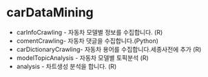 # carDataMining
- carInfoCrawling - 자동차 모델별 정보를 수집합니다. (R)
- comentCrawling- 자동차 댓글을 수집합니다.(Python)
- carDictionaryCrawling- 자동차 용어를 수집합니다.세종사전에 추가 (R)
- modelTopicAnalysis - 자동차 모델별 토픽분석 (R)
- analysis - 차트생성 분석을 합니다. (R)
